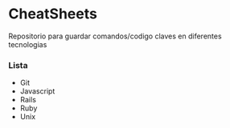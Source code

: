 # CheatSheets
Repositorio para guardar comandos/codigo claves en diferentes tecnologias

### Lista
* Git
* Javascript
* Rails
* Ruby
* Unix
